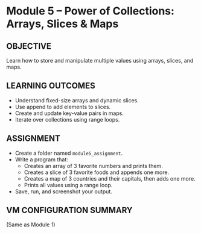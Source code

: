 # Module 5 – Power of Collections: Arrays, Slices & Maps

## OBJECTIVE

Learn how to store and manipulate multiple values using arrays, slices, and maps.

## LEARNING OUTCOMES

- Understand fixed-size arrays and dynamic slices.
- Use append to add elements to slices.
- Create and update key-value pairs in maps.
- Iterate over collections using range loops.

## ASSIGNMENT

- Create a folder named `module5_assignment`.
- Write a program that:
  - Creates an array of 3 favorite numbers and prints them.
  - Creates a slice of 3 favorite foods and appends one more.
  - Creates a map of 3 countries and their capitals, then adds one more.
  - Prints all values using a range loop.
- Save, run, and screenshot your output.

## VM CONFIGURATION SUMMARY

(Same as Module 1)
